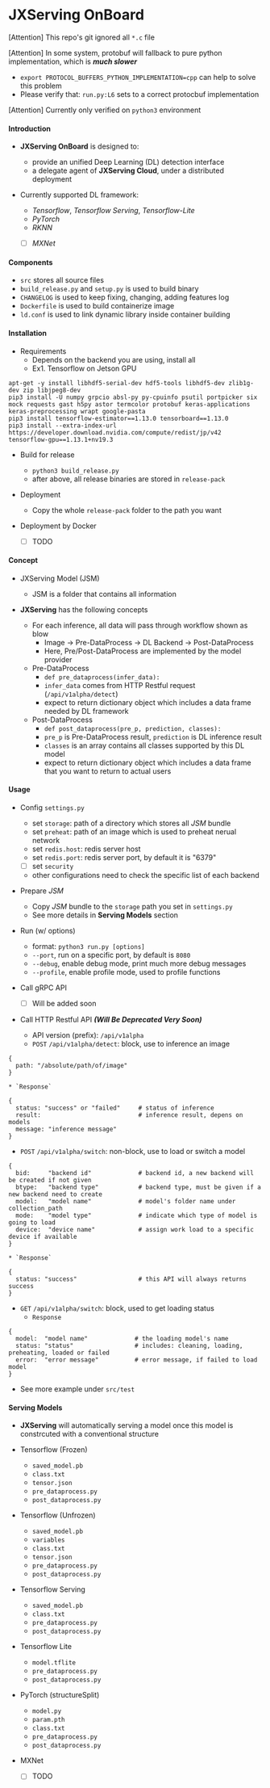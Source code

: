 # JXServing OnBoard

[Attention] This repo's git ignored all `*.c` file

[Attention] In some system, protobuf will fallback to pure python implementation, which is ***much slower***
* `export PROTOCOL_BUFFERS_PYTHON_IMPLEMENTATION=cpp` can help to solve this problem
* Please verify that: `run.py:L6` sets to a correct protocbuf implementation

[Attention] Currently only verified on `python3` environment


#### Introduction

* **JXServing OnBoard** is designed to:
  * provide an unified Deep Learning (DL) detection interface
  * a delegate agent of **JXServing Cloud**, under a distributed deployment

* Currently supported DL framework:
  * *Tensorflow*, *Tensorflow Serving*, *Tensorflow-Lite*
  * *PyTorch*
  * *RKNN*
  * [ ] *MXNet*


#### Components

* `src` stores all source files
* `build_release.py` and `setup.py` is used to build binary
* `CHANGELOG` is used to keep fixing, changing, adding features log
* `Dockerfile` is used to build containerize image
* `ld.conf` is used to link dynamic library inside container building


#### Installation

* Requirements
  * Depends on the backend you are using, install all
  * Ex1. Tensorflow on Jetson GPU
```
apt-get -y install libhdf5-serial-dev hdf5-tools libhdf5-dev zlib1g-dev zip libjpeg8-dev
pip3 install -U numpy grpcio absl-py py-cpuinfo psutil portpicker six mock requests gast h5py astor termcolor protobuf keras-applications keras-preprocessing wrapt google-pasta
pip3 install tensorflow-estimator==1.13.0 tensorboard==1.13.0
pip3 install --extra-index-url https://developer.download.nvidia.com/compute/redist/jp/v42 tensorflow-gpu==1.13.1+nv19.3
```

* Build for release
  * `python3 build_release.py`
  * after above, all release binaries are stored in `release-pack`

* Deployment
  * Copy the whole `release-pack` folder to the path you want

* Deployment by Docker
  * [ ] TODO


#### Concept
* JXServing Model (JSM)
  * JSM is a folder that contains all information

* **JXServing** has the following concepts
  * For each inference, all data will pass through workflow shown as blow
    * Image -> Pre-DataProcess -> DL Backend -> Post-DataProcess
    * Here, Pre/Post-DataProcess are implemented by the model provider
  * Pre-DataProcess
    * `def pre_dataprocess(infer_data):`
    * `infer_data` comes from HTTP Restful request (`/api/v1alpha/detect`)
    * expect to return dictionary object which includes a data frame needed by DL framework
  * Post-DataProcess
    * `def post_dataprocess(pre_p, prediction, classes):`
    * `pre_p` is Pre-DataProcess result, `prediction` is DL inference result
    * `classes` is an array contains all classes supported by this DL model
    * expect to return dictionary object which includes a data frame that you want to return to actual users



#### Usage

* Config `settings.py`
  * set `storage`: path of a directory which stores all *JSM* bundle
  * set `preheat`: path of an image which is used to preheat nerual network
  * set `redis.host`: redis server host
  * set `redis.port`: redis server port, by default it is "6379"
  * [ ] set `security`
  * other configurations need to check the specific list of each backend

* Prepare *JSM*
  * Copy *JSM* bundle to the `storage` path you set in `settings.py`
  * See more details in **Serving Models** section

* Run (w/ options)
  * format: `python3 run.py [options]`
  * `--port`, run on a specific port, by default is `8080`
  * `--debug`, enable debug mode, print much more debug messages
  * `--profile`, enable profile mode, used to profile functions

* Call gRPC API
  * [ ] Will be added soon

* Call HTTP Restful API ***(Will Be Deprecated Very Soon)***
  * API version (prefix): `/api/v1alpha`
  * `POST` `/api/v1alpha/detect`: block, use to inference an image
```
{
  path: "/absolute/path/of/image"
}
```
    * `Response`
```
{
  status: "success" or "failed"     # status of inference
  result:                           # inference result, depens on models
  message: "inference message"
}
```
  * `POST` `/api/v1alpha/switch`: non-block, use to load or switch a model
```
{
  bid:     "backend id"             # backend id, a new backend will be created if not given
  btype:   "backend type"           # backend type, must be given if a new backend need to create
  model:   "model name"             # model's folder name under collection_path
  mode:    "model type"             # indicate which type of model is going to load
  device:  "device name"            # assign work load to a specific device if available
}
```
    * `Response`
```
{
  status: "success"                 # this API will always returns success
}
```
  * `GET` `/api/v1alpha/switch`: block, used to get loading status
    * `Response`
```
{
  model:  "model name"             # the loading model's name
  status: "status"                 # includes: cleaning, loading, preheating, loaded or failed
  error:  "error message"          # error message, if failed to load model
}
```

* See more example under `src/test`



#### Serving Models

* **JXServing** will automatically serving a model once this model is constrcuted with a conventional structure

* Tensorflow (Frozen)
  * `saved_model.pb`
  * `class.txt`
  * `tensor.json`
  * `pre_dataprocess.py`
  * `post_dataprocess.py`

* Tensorflow (Unfrozen)
  * `saved_model.pb`
  * `variables`
  * `class.txt`
  * `tensor.json`
  * `pre_dataprocess.py`
  * `post_dataprocess.py`


* Tensorflow Serving
  * `saved_model.pb`
  * `class.txt`
  * `pre_dataprocess.py`
  * `post_dataprocess.py`


* Tensorflow Lite
  * `model.tflite`
  * `pre_dataprocess.py`
  * `post_dataprocess.py`


* PyTorch (structureSplit)
  * `model.py`
  * `param.pth`
  * `class.txt`
  * `pre_dataprocess.py`
  * `post_dataprocess.py`

* MXNet
  * [ ] TODO

